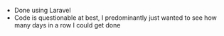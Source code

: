 - Done using Laravel
- Code is questionable at best, I predominantly just wanted to see how many days in a row I could get done
